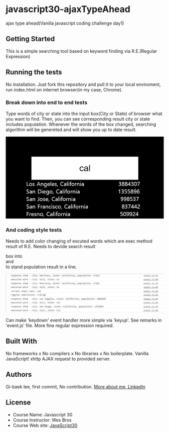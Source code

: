 # javascript30-ajaxTypeAhead
ajax type ahead(Vanilla javascript coding challenge day1)

## Getting Started
This is a simple searching tool based on keyword finding via R.E.(Regular Expression)

## Running the tests
No installation. Just fork this repository and pull it to your local enviroment, run index.html on internet browser(in my case, Chrome).

### Break down into end to end tests
Type words of city or state into the input box(City or State) of browser what you want to find. Then, you can see corresponding result city or state includes population. Whenever the words of the box changed, searching algorithm will be genereted and will show you up to date result.

<p align="center">
  <img src="./gitReadmeImg/1.png">
</p>

### And coding style tests

Needs to add color changing of excuted words which are exec method result of R.E.
Needs to devide search result <div> box into <div id="cityStateBox" /> and <div id="population"> to stand population result in a line.

<p align="center">
  <img src="./gitReadmeImg/2.png">
</p>

Can make 'keydown' event handler more simple via 'keyup'. See remarks in 'event.js' file.
More fine regular expression required.

## Built With
No frameworks x No compilers x No libraries x No boilerplate. Vanilla JavaScript!
xhttp AJAX request to provided server.

## Authors
Gi-baek lee, first commit, No contribution. [More about me, LinkedIn](https://www.linkedin.com/in/kibaeklee)

## License
- Course Name: Javascript 30
- Course Instructor: Wes Bros
- Course Web site: [JavaScript30](https://javascript30.com/)
